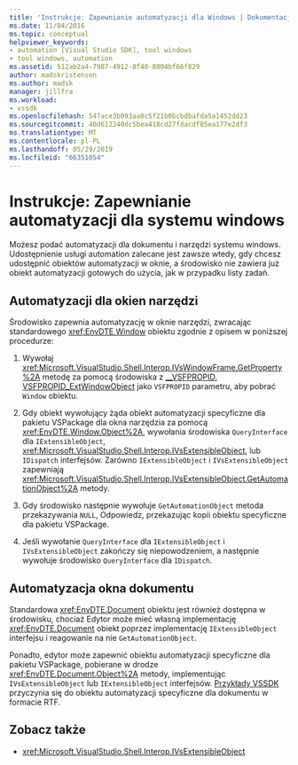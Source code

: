 ```yaml
---
title: 'Instrukcje: Zapewnianie automatyzacji dla Windows | Dokumentacja firmy Microsoft'
ms.date: 11/04/2016
ms.topic: conceptual
helpviewer_keywords:
- automation [Visual Studio SDK], tool windows
- tool windows, automation
ms.assetid: 512ab2a4-7987-4912-8f40-8804bf66f829
author: madskristensen
ms.author: madsk
manager: jillfra
ms.workload:
- vssdk
ms.openlocfilehash: 547ace3b093aa8c5f21b0bcbdbafda5a1452dd23
ms.sourcegitcommit: 40d612240dc5bea418cd27fdacdf85ea177e2df3
ms.translationtype: MT
ms.contentlocale: pl-PL
ms.lasthandoff: 05/29/2019
ms.locfileid: "66351054"
---
```

# <a name="how-to-provide-automation-for-windows"></a>Instrukcje: Zapewnianie automatyzacji dla systemu windows

Możesz podać automatyzacji dla dokumentu i narzędzi systemu windows. Udostępnienie usługi automation zalecane jest zawsze wtedy, gdy chcesz udostępnić obiektów automatyzacji w oknie, a środowisko nie zawiera już obiekt automatyzacji gotowych do użycia, jak w przypadku listy zadań.

## <a name="automation-for-tool-windows"></a>Automatyzacji dla okien narzędzi

Środowisko zapewnia automatyzację w oknie narzędzi, zwracając standardowego <xref:EnvDTE.Window> obiektu zgodnie z opisem w poniższej procedurze:

1. Wywołaj <xref:Microsoft.VisualStudio.Shell.Interop.IVsWindowFrame.GetProperty%2A> metodę za pomocą środowiska z [__VSFPROPID. VSFPROPID_ExtWindowObject](<xref:Microsoft.VisualStudio.Shell.Interop.__VSFPROPID.VSFPROPID_ExtWindowObject>) jako `VSFPROPID` parametru, aby pobrać `Window` obiektu.

2. Gdy obiekt wywołujący żąda obiekt automatyzacji specyficzne dla pakietu VSPackage dla okna narzędzia za pomocą <xref:EnvDTE.Window.Object%2A>, wywołania środowiska `QueryInterface` dla `IExtensibleObject`, <xref:Microsoft.VisualStudio.Shell.Interop.IVsExtensibleObject>, lub `IDispatch` interfejsów. Zarówno `IExtensibleObject` i `IVsExtensibleObject` zapewniają <xref:Microsoft.VisualStudio.Shell.Interop.IVsExtensibleObject.GetAutomationObject%2A> metody.

3. Gdy środowisko następnie wywołuje `GetAutomationObject` metoda przekazywania `NULL`, Odpowiedz, przekazując kopii obiektu specyficzne dla pakietu VSPackage.

4. Jeśli wywołanie `QueryInterface` dla `IExtensibleObject` i `IVsExtensibleObject` zakończy się niepowodzeniem, a następnie wywołuje środowisko `QueryInterface` dla `IDispatch`.

## <a name="automation-for-document-windows"></a>Automatyzacja okna dokumentu

Standardowa <xref:EnvDTE.Document> obiektu jest również dostępna w środowisku, chociaż Edytor może mieć własną implementację <xref:EnvDTE.Document> obiekt poprzez implementację `IExtensibleObject` interfejsu i reagowanie na nie `GetAutomationObject`.

Ponadto, edytor może zapewnić obiektu automatyzacji specyficzne dla pakietu VSPackage, pobierane w drodze <xref:EnvDTE.Document.Object%2A> metody, implementując `IVsExtensibleObject` lub `IExtensibleObject` interfejsów. [Przykłady VSSDK](https://aka.ms/vs2015sdksamples) przyczynia się do obiektu automatyzacji specyficzne dla dokumentu w formacie RTF.

## <a name="see-also"></a>Zobacz także

- <xref:Microsoft.VisualStudio.Shell.Interop.IVsExtensibleObject>